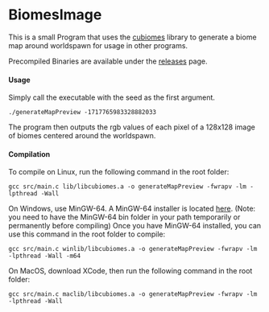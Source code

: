 # BiomesImage

This is a small Program that uses the [cubiomes](http://github.com/Cubitect/cubiomes) library to generate a biome map around worldspawn for usage in other programs.

Precompiled Binaries are available under the [releases](http://github.com/melonboy10/BiomesImage/releases) page.

#### Usage

Simply call the executable with the seed as the first argument.
```
./generateMapPreview -1717765983328882033
```
The program then outputs the rgb values of each pixel of a 128x128 image of biomes centered around the worldspawn.

#### Compilation

To compile on Linux, run the following command in the root folder:
```
gcc src/main.c lib/libcubiomes.a -o generateMapPreview -fwrapv -lm -lpthread -Wall
```

On Windows, use MinGW-64. A MinGW-64 installer is located [here](http://mingw-w64.org/doku.php/download/mingw-builds). (Note: you need to have the MinGW-64 bin folder in your path temporarily or permanently before compiling)
Once you have MinGW-64 installed, you can use this command in the root folder to compile:
```
gcc src/main.c winlib/libcubiomes.a -o generateMapPreview -fwrapv -lm -lpthread -Wall -m64
```

On MacOS, download XCode, then run the following command in the root folder:
```
gcc src/main.c maclib/libcubiomes.a -o generateMapPreview -fwrapv -lm -lpthread -Wall
```
